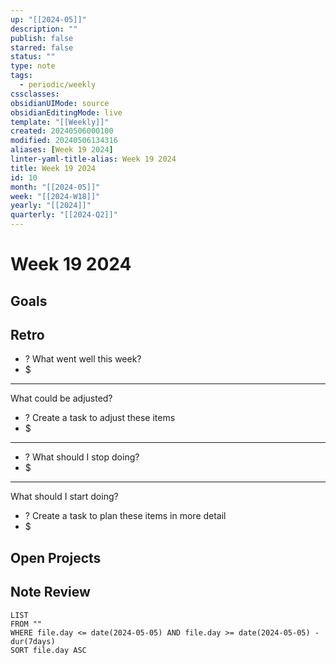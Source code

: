 ```yaml
---
up: "[[2024-05]]"
description: ""
publish: false
starred: false
status: ""
type: note
tags:
  - periodic/weekly
cssclasses: 
obsidianUIMode: source
obsidianEditingMode: live
template: "[[Weekly]]"
created: 20240506000100
modified: 20240506134316
aliases: [Week 19 2024]
linter-yaml-title-alias: Week 19 2024
title: Week 19 2024
id: 10
month: "[[2024-05]]"
week: "[[2024-W18]]"
yearly: "[[2024]]"
quarterly: "[[2024-Q2]]"
---
```


# Week 19 2024

## Goals


## Retro

- ? What went well this week?
- $


---

What could be adjusted?

- ? Create a task to adjust these items
- $

---

- ? What should I stop doing?
- $


---

What should I start doing?

- ? Create a task to plan these items in more detail
- $

## Open Projects

## Note Review

```
LIST
FROM ""
WHERE file.day <= date(2024-05-05) AND file.day >= date(2024-05-05) - dur(7days)
SORT file.day ASC
```
